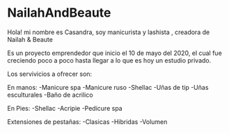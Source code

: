 # NailahAndBeaute

Hola! mi nombre es Casandra, soy manicurista y lashista , creadora de Nailah & Beaute
  
Es un proyecto emprendedor que inicio el 10 de mayo del 2020, el cual fue creciendo poco a poco hasta llegar a lo que es hoy un estudio privado.


Los servivicios a ofrecer son: 

En manos:
-Manicure spa
-Manicure ruso
-Shellac
-Uñas de tip
-Uñas esculturales 
-Baño de acrilico


En Pies:
-Shellac
-Acripie 
-Pedicure spa

Extensiones de pestañas:
-Clasicas
-Hibridas
-Volumen 
